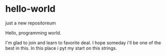 # hello-world
just a new repositoreum

Hello, programming world.

I'm glad to join and learn to favorite deal. I hope someday i'll be one of the best in this. 
In this place i pyt my start on this strings.
